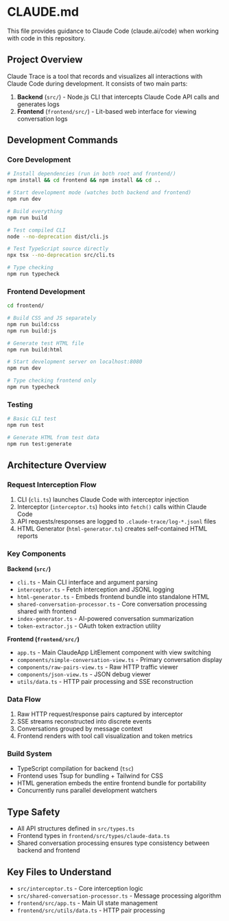 # CLAUDE.md

This file provides guidance to Claude Code (claude.ai/code) when working with code in this repository.

## Project Overview

Claude Trace is a tool that records and visualizes all interactions with Claude Code during development. It consists of two main parts:

1. **Backend** (`src/`) - Node.js CLI that intercepts Claude Code API calls and generates logs
2. **Frontend** (`frontend/src/`) - Lit-based web interface for viewing conversation logs

## Development Commands

### Core Development

```bash
# Install dependencies (run in both root and frontend/)
npm install && cd frontend && npm install && cd ..

# Start development mode (watches both backend and frontend)
npm run dev

# Build everything
npm run build

# Test compiled CLI
node --no-deprecation dist/cli.js

# Test TypeScript source directly
npx tsx --no-deprecation src/cli.ts

# Type checking
npm run typecheck
```

### Frontend Development

```bash
cd frontend/

# Build CSS and JS separately
npm run build:css
npm run build:js

# Generate test HTML file
npm run build:html

# Start development server on localhost:8080
npm run dev

# Type checking frontend only
npm run typecheck
```

### Testing

```bash
# Basic CLI test
npm run test

# Generate HTML from test data
npm run test:generate
```

## Architecture Overview

### Request Interception Flow

1. CLI (`cli.ts`) launches Claude Code with interceptor injection
2. Interceptor (`interceptor.ts`) hooks into `fetch()` calls within Claude Code
3. API requests/responses are logged to `.claude-trace/log-*.jsonl` files
4. HTML Generator (`html-generator.ts`) creates self-contained HTML reports

### Key Components

**Backend (`src/`)**

- `cli.ts` - Main CLI interface and argument parsing
- `interceptor.ts` - Fetch interception and JSONL logging
- `html-generator.ts` - Embeds frontend bundle into standalone HTML
- `shared-conversation-processor.ts` - Core conversation processing shared with frontend
- `index-generator.ts` - AI-powered conversation summarization
- `token-extractor.js` - OAuth token extraction utility

**Frontend (`frontend/src/`)**

- `app.ts` - Main ClaudeApp LitElement component with view switching
- `components/simple-conversation-view.ts` - Primary conversation display
- `components/raw-pairs-view.ts` - Raw HTTP traffic viewer
- `components/json-view.ts` - JSON debug viewer
- `utils/data.ts` - HTTP pair processing and SSE reconstruction

### Data Flow

1. Raw HTTP request/response pairs captured by interceptor
2. SSE streams reconstructed into discrete events
3. Conversations grouped by message context
4. Frontend renders with tool call visualization and token metrics

### Build System

- TypeScript compilation for backend (`tsc`)
- Frontend uses Tsup for bundling + Tailwind for CSS
- HTML generation embeds the entire frontend bundle for portability
- Concurrently runs parallel development watchers

## Type Safety

- All API structures defined in `src/types.ts`
- Frontend types in `frontend/src/types/claude-data.ts`
- Shared conversation processing ensures type consistency between backend and frontend

## Key Files to Understand

- `src/interceptor.ts` - Core interception logic
- `src/shared-conversation-processor.ts` - Message processing algorithm
- `frontend/src/app.ts` - Main UI state management
- `frontend/src/utils/data.ts` - HTTP pair processing
